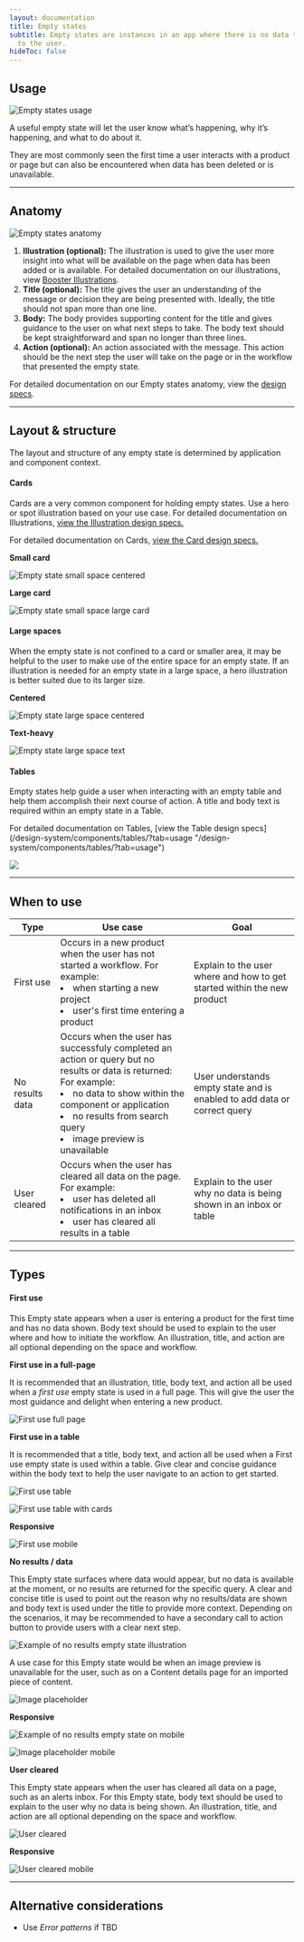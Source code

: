 ```yaml
---
layout: documentation
title: Empty states
subtitle: Empty states are instances in an app where there is no data to display
  to the user.
hideToc: false
---
```

## Usage

![Empty states usage](/images/emptystate_usage.svg)

A useful empty state will let the user know what’s happening, why it’s happening, and what to do about it.

They are most commonly seen the first time a user interacts with a product or page but can also be encountered when data has been deleted or is unavailable.

- - -

## Anatomy

![Empty states anatomy](/images/emptystate_anatomy.svg)

1. **Illustration (optional):** The illustration is used to give the user more insight into what will be available on the page when data has been added or is available. For detailed documentation on our illustrations, view [Booster Illustrations](https://booster.zywave.dev/design-system/visuals/illustrations/ "https\://booster.zywave.dev/design-system/visuals/illustrations/").
2. **Title (optional):** The title gives the user an understanding of the message or decision they are being presented with. Ideally, the title should not span more than one line.
3. **Body:** The body provides supporting content for the title and gives guidance to the user on what next steps to take. The body text should be kept straightforward and span no longer than three lines.
4. **Action (optional):** An action associated with the message. This action should be the next step the user will take on the page or in the workflow that presented the empty state.

For detailed documentation on our Empty states anatomy, view the [design specs](https://xd.adobe.com/view/5e09fa17-96a4-4d37-9a20-669a0766e386-0b5a/).

- - -

## Layout & structure

The layout and structure of any empty state is determined by application and component context.

#### Cards

Cards are a very common component for holding empty states. Use a hero or spot illustration based on your use case. For detailed documentation on Illustrations, [view the Illustration design specs.](https://booster.zywave.dev/design-system/visuals/illustrations/ "https\://booster.zywave.dev/design-system/visuals/illustrations/")

For detailed documentation on Cards, [view the Card design specs.](https://booster.zywave.dev/design-system/components/cards/ "https\://booster.zywave.dev/design-system/components/cards/")

**Small card**

![Empty state small space centered](/images/emptystate_smallspace_centered.svg)

**Large card**

![Empty state small space large card](/images/emptystate_largespace_card.svg)

#### Large spaces

When the empty state is not confined to a card or smaller area, it may be helpful to the user to make use of the entire space for an empty state. If an illustration is needed for an empty state in a large space, a hero illustration is better suited due to its larger size.

**Centered**

![Empty state large space centered](/images/emptystate_largespace_centered.svg)

**Text-heavy**

![Empty state large space text](/images/emptystate_largespace_text.svg)

#### Tables

Empty states help guide a user when interacting with an empty table and help them accomplish their next course of action. A title and body text is required within an empty state in a Table.

For detailed documentation on Tables, \[view the Table design specs](/design-system/components/tables/?tab=usage "/design-system/components/tables/?tab=usage")

![](/images/emptystate_table.svg)

- - -

## When to use

<table class="zui table">

<thead>
<th>Type</th>
<th>Use case</th>
<th>Goal</th>
</thead>
<tbody>

<tr>
<td>First use</td>
<td>Occurs in a new product when the user has not started a workflow. For example:<br>

<li>when starting a new project</li>

<li>user's first time entering a product</li>

</td>
<td>Explain to the user where and how to get started within the new product</td>
</tr>
<tr>
<td>No results data</td>
<td>Occurs when the user has successfuly completed an action or query but no results or data is returned: For example:<br>

<li>no data to show within the component or application</li>

<li>no results from search query</li>

<li>image preview is unavailable</li>

</td>
<td>User understands empty state and is enabled to add data or correct query</td>
</tr>

<tr>
<td>User cleared</td>
<td>Occurs when the user has cleared all data on the page. For example:<br>

<li>user has deleted all notifications in an inbox</li>

<li>user has cleared all results in a table</li>

</td>
<td>Explain to the user why no data is being shown in an inbox or table</td>
</tr>

</tbody>

</table>

- - -

## Types

#### First use

This Empty state appears when a user is entering a product for the first time and has no data shown. Body text should be used to explain to the user where and how to initiate the workflow. An illustration, title, and action are all optional depending on the space and workflow.

**First use in a full-page**

It is recommended that an illustration, title, body text, and action all be used when a *first use* empty state is used in a full page. This will give the user the most guidance and delight when entering a new product.

![First use full page](/images/firstuse_centered.svg)

**First use in a table**

It is recommended that a title, body text, and action all be used when a First use empty state is used within a table. Give clear and concise guidance within the body text to help the user navigate to an action to get started.

![First use table](/images/firstuse_table.svg)

![First use table with cards](/images/firstuse_table2.svg)

**Responsive**

![First use mobile](/images/firstuse_mobile.svg)

**No results / data**

This Empty state surfaces where data would appear, but no data is available at the moment, or no results are returned for the specific query. A clear and concise title is used to point out the reason why no results/data are shown and body text is used under the title to provide more context. Depending on the scenarios, it may be recommended to have a secondary call to action button to provide users with a clear next step.

![Example of no results empty state illustration ](/images/noresults.svg)

A use case for this Empty state would be when an image preview is unavailable for the user, such as on a Content details page for an imported piece of content.

![Image placeholder](/images/imageplaceholder.svg)

**Responsive**

![Example of no results empty state on mobile](/images/noresults_mobile.svg)

![Image placeholder mobile](/images/imageplaceholder_mobile.svg)

**User cleared**

This Empty state appears when the user has cleared all data on a page, such as an alerts inbox. For this Empty state, body text should be used to explain to the user why no data is being shown. An illustration, title, and action are all optional depending on the space and workflow.

![User cleared](/images/usercleared.svg)

**Responsive**

![User cleared mobile](/images/usercleared_mobile.svg)

- - -

## Alternative considerations

* Use *Error patterns* if TBD